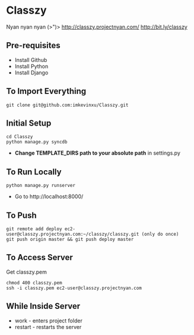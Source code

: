 Classzy
=======

Nyan nyan nyan (>")>
http://classzy.projectnyan.com/
http://bit.ly/classzy

Pre-requisites
--------------

- Install Github
- Install Python
- Install Django

To Import Everything
--------------------
	git clone git@github.com:imkevinxu/Classzy.git
	
Initial Setup
--------------
	cd Classzy
	python manage.py syncdb
	
- **Change TEMPLATE_DIRS path to your absolute path** in settings.py

To Run Locally
--------------
	python manage.py runserver
	
- Go to http://localhost:8000/
	
To Push
-------
	git remote add deploy ec2-user@classzy.projectnyan.com:~/classzy/classzy.git (only do once)
	git push origin master && git push deploy master

To Access Server
----------------
Get classzy.pem

	chmod 400 classzy.pem
	ssh -i classzy.pem ec2-user@classzy.projectnyan.com

While Inside Server
-------------------
- work - enters project folder
- restart - restarts the server